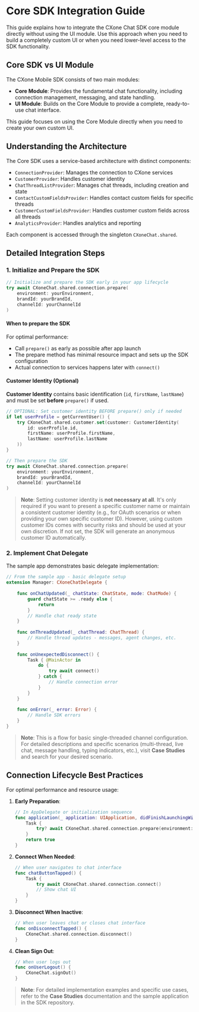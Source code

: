 # Core SDK Integration Guide

This guide explains how to integrate the CXone Chat SDK core module directly without using the UI module. Use this approach when you need to build a completely custom UI or when you need lower-level access to the SDK functionality.

## Core SDK vs UI Module

The CXone Mobile SDK consists of two main modules:

- **Core Module**: Provides the fundamental chat functionality, including connection management, messaging, and state handling.
- **UI Module**: Builds on the Core Module to provide a complete, ready-to-use chat interface.

This guide focuses on using the Core Module directly when you need to create your own custom UI.

## Understanding the Architecture

The Core SDK uses a service-based architecture with distinct components:

- `ConnectionProvider`: Manages the connection to CXone services
- `CustomerProvider`: Handles customer identity
- `ChatThreadListProvider`: Manages chat threads, including creation and state
- `ContactCustomFieldsProvider`: Handles contact custom fields for specific threads
- `CustomerCustomFieldsProvider`: Handles customer custom fields across all threads
- `AnalyticsProvider`: Handles analytics and reporting

Each component is accessed through the singleton `CXoneChat.shared`.

## Detailed Integration Steps

### 1. Initialize and Prepare the SDK

```swift
// Initialize and prepare the SDK early in your app lifecycle
try await CXoneChat.shared.connection.prepare(
    environment: yourEnvironment, 
    brandId: yourBrandId, 
    channelId: yourChannelId
)
```

#### When to prepare the SDK

For optimal performance:
- Call `prepare()` as early as possible after app launch
- The prepare method has minimal resource impact and sets up the SDK configuration
- Actual connection to services happens later with `connect()`

#### Customer Identity (Optional)

**Customer Identity** contains basic identification (`id`, `firstName`, `lastName`) and must be set **before** `prepare()` if used.

```swift
// OPTIONAL: Set customer identity BEFORE prepare() only if needed
if let userProfile = getCurrentUser() {
    try CXoneChat.shared.customer.set(customer: CustomerIdentity(
        id: userProfile.id,
        firstName: userProfile.firstName,
        lastName: userProfile.lastName
    ))
}

// Then prepare the SDK
try await CXoneChat.shared.connection.prepare(
    environment: yourEnvironment, 
    brandId: yourBrandId, 
    channelId: yourChannelId
)
```

> **Note**: Setting customer identity is **not necessary at all**. It's only required if you want to present a specific customer name or maintain a consistent customer identity (e.g., for OAuth scenarios or when providing your own specific customer ID). However, using custom customer IDs comes with security risks and should be used at your own discretion. If not set, the SDK will generate an anonymous customer ID automatically.

### 2. Implement Chat Delegate

The sample app demonstrates basic delegate implementation:

```swift
// From the sample app - basic delegate setup
extension Manager: CXoneChatDelegate {
    
    func onChatUpdated(_ chatState: ChatState, mode: ChatMode) {
        guard chatState >= .ready else {
            return
        }
        // Handle chat ready state
    }
    
    func onThreadUpdated(_ chatThread: ChatThread) {
        // Handle thread updates - messages, agent changes, etc.
    }
    
    func onUnexpectedDisconnect() {
        Task { @MainActor in
            do {
                try await connect()
            } catch {
                // Handle connection error
            }
        }
    }
    
    func onError(_ error: Error) {
        // Handle SDK errors
    }
}
```

> **Note**: This is a flow for basic single-threaded channel configuration. For detailed descriptions and specific scenarios (multi-thread, live chat, message handling, typing indicators, etc.), visit **Case Studies** and search for your desired scenario.

## Connection Lifecycle Best Practices

For optimal performance and resource usage:

1. **Early Preparation**:
   ```swift
   // In AppDelegate or initialization sequence
   func application(_ application: UIApplication, didFinishLaunchingWithOptions launchOptions: [UIApplication.LaunchOptionsKey: Any]?) -> Bool {
       Task {
           try? await CXoneChat.shared.connection.prepare(environment: env, brandId: brandId, channelId: channelId)
       }
       return true
   }
   ```

2. **Connect When Needed**:
   ```swift
   // When user navigates to chat interface
   func chatButtonTapped() {
       Task {
           try await CXoneChat.shared.connection.connect()
           // Show chat UI
       }
   }
   ```

3. **Disconnect When Inactive**:
   ```swift
   // When user leaves chat or closes chat interface
   func onDisconnectTapped() {
       CXoneChat.shared.connection.disconnect()
   }
   ```

4. **Clean Sign Out**:
   ```swift
   // When user logs out
   func onUserLogout() {
       CXoneChat.signOut()
   }
   ```

> **Note**: For detailed implementation examples and specific use cases, refer to the **Case Studies** documentation and the sample application in the SDK repository.
